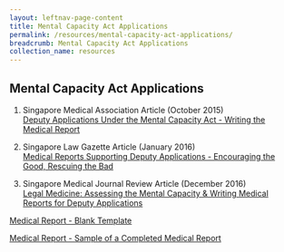 ```yaml
---
layout: leftnav-page-content
title: Mental Capacity Act Applications
permalink: /resources/mental-capacity-act-applications/
breadcrumb: Mental Capacity Act Applications
collection_name: resources
---
```

Mental Capacity Act Applications
---

1. Singapore Medical Association Article (October 2015) <br>
[Deputy Applications Under the Mental Capacity Act - Writing the Medical Report](/files/article-in-SMA-News.pdf) <br>
 
2. Singapore Law Gazette Article (January 2016) <br>
[Medical Reports Supporting Deputy Applications - Encouraging the Good, Rescuing the Bad](/files/MCA-article-SingaporeLawGazette.pdf) <br>
 
3. Singapore Medical Journal Review Article (December 2016) <br>
[Legal Medicine: Assessing the Mental Capacity & Writing Medical Reports for Deputy Applications](/files/Assessing-mental-capacity-and-writing-medical-reports-for-deputy-applications.pdf) <br>
 
[Medical Report - Blank Template](/files/Blank-MR.doc) <br>

[Medical Report - Sample of a Completed Medical Report](/files/Sample-filled-in-MR.pdf) <br>
 
